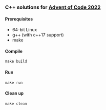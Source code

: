 ### C++ solutions for [Advent of Code 2022](https://adventofcode.com/2022)

#### Prerequisites
* 64-bit Linux
* g++ (with c++17 support)
* make

#### Compile
    make build

#### Run
    make run

#### Clean up
    make clean

